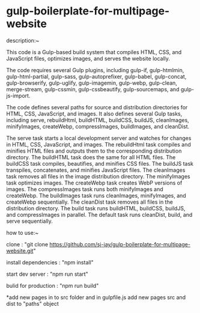 # gulp-boilerplate-for-multipage-website


description:~

This code is a Gulp-based build system that compiles HTML, CSS, and JavaScript files, optimizes images, and serves the website locally.

The code requires several Gulp plugins, including gulp-if, gulp-htmlmin, gulp-html-partial, gulp-sass, gulp-autoprefixer, gulp-babel, gulp-concat, gulp-browserify, gulp-uglify, gulp-imagemin, gulp-webp, gulp-clean, merge-stream, gulp-cssmin, gulp-cssbeautify, gulp-sourcemaps, and gulp-js-import.

The code defines several paths for source and distribution directories for HTML, CSS, JavaScript, and images. It also defines several Gulp tasks, including serve, rebuildHtml, buildHTML, buildCSS, buildJS, cleanImages, minifyImages, createWebp, compressImages, buildImages, and cleanDist.

The serve task starts a local development server and watches for changes in HTML, CSS, JavaScript, and images. The rebuildHtml task compiles and minifies HTML files and outputs them to the corresponding distribution directory. The buildHTML task does the same for all HTML files. The buildCSS task compiles, beautifies, and minifies CSS files. The buildJS task transpiles, concatenates, and minifies JavaScript files. The cleanImages task removes all files in the image distribution directory. The minifyImages task optimizes images. The createWebp task creates WebP versions of images. The compressImages task runs both minifyImages and createWebp. The buildImages task runs cleanImages, minifyImages, and createWebp sequentially. The cleanDist task removes all files in the distribution directory. The build task runs buildHTML, buildCSS, buildJS, and compressImages in parallel. The default task runs cleanDist, build, and serve sequentially.


how to use:~

clone : "git clone https://github.com/sj-jay/gulp-boilerplate-for-multipage-website.git"

install dependencies : "npm install"

start dev server : "npm run start"

bulid for production : "npm run build"

*add new pages in to src folder and 
in gulpfile.js add new pages src and dist to "paths" object  
